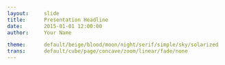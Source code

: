 ```yaml
---
layout:     slide
title:      Presentation Headline
date:       2015-01-01 12:00:00
author:     Your Name

theme:		default/beige/blood/moon/night/serif/simple/sky/solarized
trans:		default/cube/page/concave/zoom/linear/fade/none
---
```

<script type="text/template">  
#{{ page.title }}
##{{ page.author }}
###{{ page.date }}<!-- Start Writing Below in Markdown -->



Leave 3 line space between content for horizontal slides.


Leave 2 line space between content for vertical slides.
</script> <!-- End Here -->
